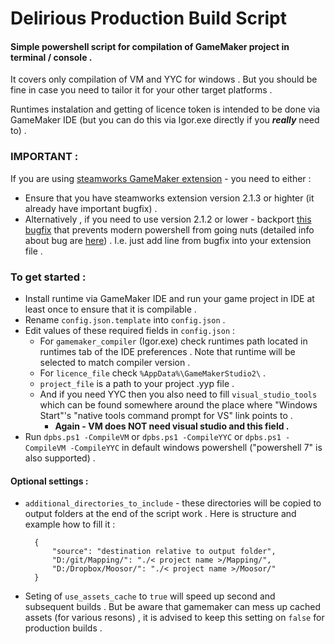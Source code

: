 # Delirious Production Build Script

#### Simple powershell script for compilation of GameMaker project in terminal / console .

It covers only compilation of VM and YYC for windows .
But you should be fine in case you need to tailor it for your other target platforms .

Runtimes instalation and getting of licence token is intended to be done via GameMaker IDE (but you can do this via Igor.exe directly if you ***really*** need to) .

### IMPORTANT :
If you are using [steamworks GameMaker extension](https://github.com/YoYoGames/GMEXT-Steamworks) - you need to either :
 - Ensure that you have steamworks extension version 2.1.3 or highter (it already have important bugfix) .
 - Alternatively , if you need to use version 2.1.2 or lower - backport [this bugfix](https://github.com/YoYoGames/GMEXT-Steamworks/commit/962c208c794935c1dd262df2d2c5840a198b8272) that prevents modern powershell from going nuts (detailed info about bug are [here](https://github.com/YoYoGames/GMEXT-Steamworks/issues/120)) . I.e. just add line from bugfix into your extension file .

### To get started :
- Install runtime via GameMaker IDE and run your game project in IDE at least once to ensure that it is compilable .
- Rename `config.json.template` into `config.json` .
- Edit values of these required fields in `config.json` :
	- For `gamemaker_compiler` (Igor.exe) check runtimes path located in runtimes tab of the IDE preferences . Note that runtime will be selected to match compiler version .
	- For `licence_file` check `%AppData%\GameMakerStudio2\` .
	- `project_file` is a path to your project .yyp file .
	- And if you need YYC then you also need to fill `visual_studio_tools` which can be found somewhere around the place where "Windows Start"'s "native tools command prompt for VS" link points to .
		- **Again - VM does NOT need visual studio and this field .**
- Run `dpbs.ps1 -CompileVM` or `dpbs.ps1 -CompileYYC` or `dpbs.ps1 -CompileVM -CompileYYC` in default windows powershell ("powershell 7" is also supported) .

#### Optional settings :
- `additional_directories_to_include` - these directories will be copied to output folders at the end of the script work . Here is structure and example how to fill it :
	
		{
			"source": "destination relative to output folder",
			"D:/git/Mapping/": "./< project name >/Mapping/",
			"D:/Dropbox/Moosor/": "./< project name >/Moosor/"
		}
	
- Seting of `use_assets_cache` to `true` will speed up second and subsequent builds . But be aware that gamemaker can mess up cached assets (for various resons) , it is advised to keep this setting on `false` for production builds .
